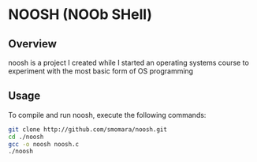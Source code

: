 # NOOSH (NOOb SHell)

## Overview
noosh is a project I created while I started an operating systems course to experiment with the most basic form of OS programming

## Usage
To compile and run noosh, execute the following commands:
```bash
git clone http://github.com/smomara/noosh.git
cd ./noosh
gcc -o noosh noosh.c
./noosh
```